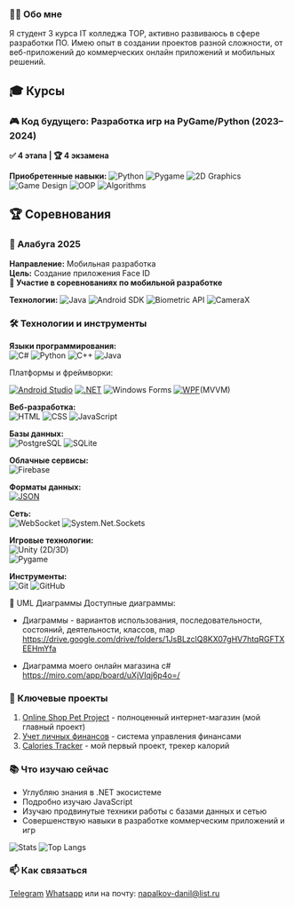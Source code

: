### 👨‍💻 Обо мне
Я студент 3 курса IT колледжа TOP, активно развиваюсь в сфере разработки ПО. Имею опыт в создании проектов разной сложности, от веб-приложений до коммерческих онлайн приложений и мобильных решений.

## 🎓 Курсы

### 🎮 Код будущего: Разработка игр на PyGame/Python (2023–2024)
**✅ 4 этапа | 🏆 4 экзамена**

**Приобретенные навыки:**
![Python](https://img.shields.io/badge/Python-3776AB?logo=python&logoColor=white)
![Pygame](https://img.shields.io/badge/Pygame-57A0D3?logo=pygame&logoColor=white)
![2D Graphics](https://img.shields.io/badge/2D%20Graphics-FF6B6B?logo=opencv&logoColor=white)
![Game Design](https://img.shields.io/badge/Game%20Design-8E44AD?logo=unity&logoColor=white)
![OOP](https://img.shields.io/badge/OOP-FF9A3D?logo=java&logoColor=white)
![Algorithms](https://img.shields.io/badge/Algorithms-1E90FF?logo=algorithm&logoColor=white)

## 🏆 Соревнования

### 📱 Алабуга 2025
**Направление:** Мобильная разработка  
**Цель:** Создание приложения Face ID  
**🥇 Участие в соревнованиях по мобильной разработке**

**Технологии:**
![Java](https://img.shields.io/badge/Java-007396?logo=java&logoColor=white)
![Android SDK](https://img.shields.io/badge/Android%20SDK-3DDC84?logo=android&logoColor=white)
![Biometric API](https://img.shields.io/badge/Biometric%20API-FF6D6D?logo=security&logoColor=white)
![CameraX](https://img.shields.io/badge/CameraX-00C853?logo=camera&logoColor=white)
  
### 🛠 Технологии и инструменты
**Языки программирования:**  
![C#](https://img.shields.io/badge/-C%23-239120?logo=c-sharp&logoColor=white) ![Python](https://img.shields.io/badge/-Python-3776AB?logo=python&logoColor=white) ![C++](https://img.shields.io/badge/-C%2B%2B-00599C?logo=c%2B%2B&logoColor=white) ![Java](https://img.shields.io/badge/-Java-007396?logo=java&logoColor=white) 

Платформы и фреймворки:

[![Android Studio](https://img.shields.io/badge/-Android%20Studio-512BD4?logo=android&logoColor=white)](https://developer.android.com/studio)
[![.NET](https://img.shields.io/badge/-.NET-512BD4?logo=.net&logoColor=white)](https://dotnet.microsoft.com/)
![Windows Forms](https://img.shields.io/badge/-Windows%20Forms-512BD4?logo=.net&logoColor=white)
[![WPF](https://img.shields.io/badge/-WPF-512BD4?logo=.net&logoColor=white)](https://docs.microsoft.com/ru-ru/dotnet/desktop/wpf/)(MVVM)

**Веб-разработка:**  
![HTML](https://img.shields.io/badge/-HTML-E34F26?logo=html5&logoColor=white) ![CSS](https://img.shields.io/badge/-CSS-1572B6?logo=css3&logoColor=white)  ![JavaScript](https://img.shields.io/badge/-JavaScript-F7DF1E?logo=javascript&logoColor=black)  

**Базы данных:**  
![PostgreSQL](https://img.shields.io/badge/-PostgreSQL-4169E1?logo=postgresql&logoColor=white) ![SQLite](https://img.shields.io/badge/-SQLite-003B57?logo=sqlite&logoColor=white)  

**Облачные сервисы:**  
![Firebase](https://img.shields.io/badge/-Firebase-FFCA28?logo=firebase&logoColor=black) 

**Форматы данных:**  
[![JSON](https://img.shields.io/badge/-JSON-000000?logo=json&logoColor=white)](https://www.json.org)

**Сеть:**  
![WebSocket](https://img.shields.io/badge/-WebSocket-010101?logo=websocket&logoColor=white) 
![System.Net.Sockets](https://img.shields.io/badge/-System.Net.Sockets-512BD4?logo=.net&logoColor=white)

**Игровые технологии:**  
![Unity](https://img.shields.io/badge/-Unity-FFFFFF?logo=unity&logoColor=black) (2D/3D)  
![Pygame](https://img.shields.io/badge/-Pygame-3776AB?logo=python&logoColor=white)  

**Инструменты:**  
![Git](https://img.shields.io/badge/-Git-F05032?logo=git&logoColor=white) ![GitHub](https://img.shields.io/badge/-GitHub-181717?logo=github&logoColor=white)  

📐 UML Диаграммы
Доступные диаграммы:

- Диаграммы - вариантов использования, последовательности, состояний, деятельности, классов, map 
https://drive.google.com/drive/folders/1JsBLzclQ8KX07gHV7htqRGFTXEEHmYfa

- Диаграмма моего онлайн магазина c#
  https://miro.com/app/board/uXjVIqj6p4o=/

### 🚀 Ключевые проекты
1. [Online Shop Pet Project](https://github.com/daniiiiiiiiiiil/Online_Shop_Pet_Project) - полноценный интернет-магазин (мой главный проект)
2. [Учет личных финансов](https://github.com/daniiiiiiiiiiil/Accounting-for-personal-finances-PET-project) - система управления финансами
3. [Calories Tracker](https://github.com/daniiiiiiiiiiil/calories) - мой первый проект, трекер калорий

### 📚 Что изучаю сейчас
- Углубляю знания в .NET экосистеме
- Подробно изучаю JavaScript 
- Изучаю продвинутые техники работы с базами данных и сетью
- Совершенствую навыки в разработке коммерческим приложений и игр
  
![Stats](https://github-readme-stats.vercel.app/api?username=daniiiiiiiiiiil&show_icons=true&theme=radical&random=123)
![Top Langs](https://github-readme-stats.vercel.app/api/top-langs/?username=daniiiiiiiiiiil&layout=compact&hide=html,css&theme=radical)


### 📫 Как связаться
[Telegram](https://t.me/weqrete) [Whatsapp](http://wa.me/79042017869) или на почту: napalkov-danil@list.ru
